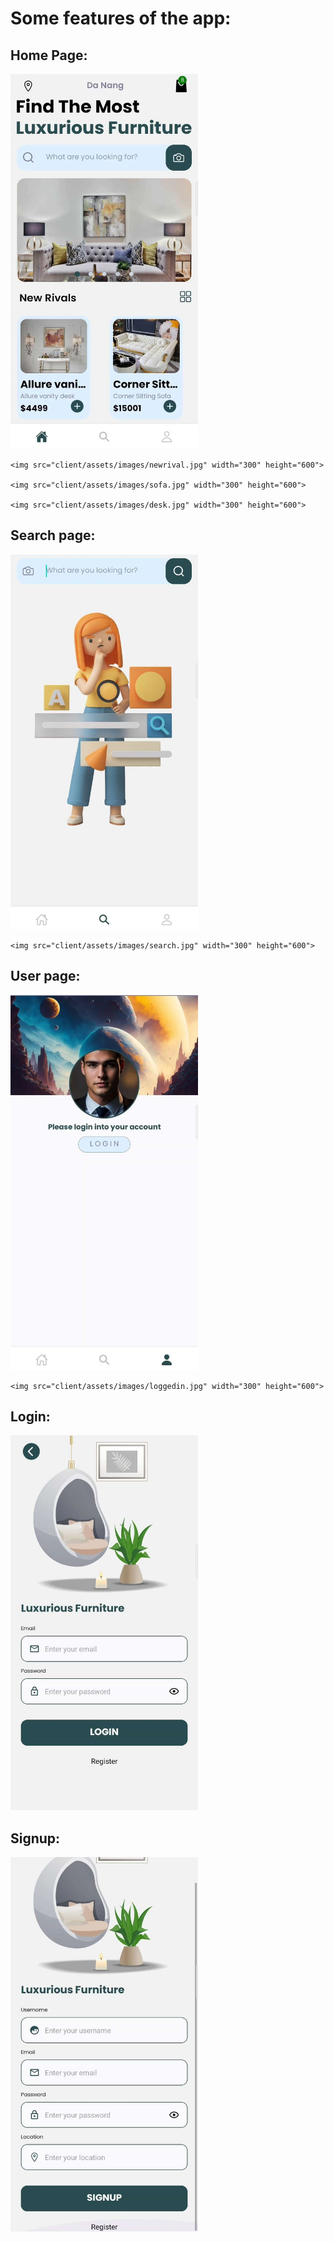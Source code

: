 <h1>Some features of the app:</h1>

<h2>Home Page:</h2>
<div display="flex-box">
    <img src="client/assets/images/home.jpg" width="300" height="600">

    <img src="client/assets/images/newrival.jpg" width="300" height="600">

    <img src="client/assets/images/sofa.jpg" width="300" height="600">

    <img src="client/assets/images/desk.jpg" width="300" height="600">

</div>


<h2>Search page:</h2>
<div display="flex-box">
    <img src="client/assets/images/searchpage.jpg" width="300" height="600">

    <img src="client/assets/images/search.jpg" width="300" height="600">
</div>
<h2>User page:</h2>
<div display="flex-box">
    <img src="client/assets/images/login.jpg" width="300" height="600">

    <img src="client/assets/images/loggedin.jpg" width="300" height="600">
</div>
<h2>Login:</h2>
<img src="client/assets/images/logging.jpg" width="300" height="600">

<h2>Signup:</h2>
<img src="client/assets/images/signin.jpg" width="300" height="600">
